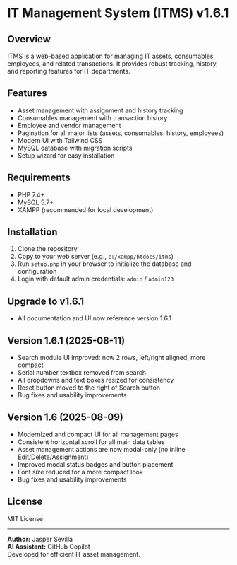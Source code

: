 # IT Management System (ITMS) v1.6.1

## Overview
ITMS is a web-based application for managing IT assets, consumables, employees, and related transactions. It provides robust tracking, history, and reporting features for IT departments.

## Features
- Asset management with assignment and history tracking
- Consumables management with transaction history
- Employee and vendor management
- Pagination for all major lists (assets, consumables, history, employees)
- Modern UI with Tailwind CSS
- MySQL database with migration scripts
- Setup wizard for easy installation

## Requirements
- PHP 7.4+
- MySQL 5.7+
- XAMPP (recommended for local development)

## Installation
1. Clone the repository
2. Copy to your web server (e.g., `c:/xampp/htdocs/itms`)
3. Run `setup.php` in your browser to initialize the database and configuration
4. Login with default admin credentials: `admin` / `admin123`



## Upgrade to v1.6.1
- All documentation and UI now reference version 1.6.1

## Version 1.6.1 (2025-08-11)
- Search module UI improved: now 2 rows, left/right aligned, more compact
- Serial number textbox removed from search
- All dropdowns and text boxes resized for consistency
- Reset button moved to the right of Search button
- Bug fixes and usability improvements

## Version 1.6 (2025-08-09)
- Modernized and compact UI for all management pages
- Consistent horizontal scroll for all main data tables
- Asset management actions are now modal-only (no inline Edit/Delete/Assignment)
- Improved modal status badges and button placement
- Font size reduced for a more compact look
- Bug fixes and usability improvements

## License
MIT License

---

**Author:** Jasper Sevilla  
**AI Assistant:** GitHub Copilot  
Developed for efficient IT asset management.
